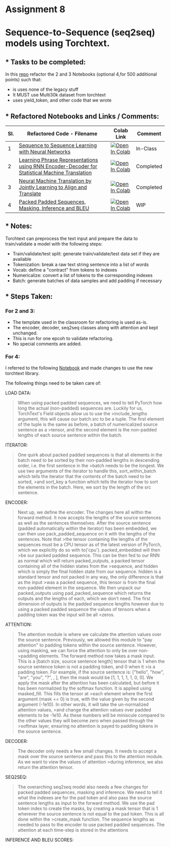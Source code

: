 # Assignment 8 
# Sequence-to-Sequence (seq2seq) models using Torchtext.

## * Tasks to be completed:

In this [repo](https://github.com/bentrevett/pytorch-seq2seq) refactor the 2 and 3 Notebooks (optional 4,for 500 additional points) such that:
  - is uses none of the legacy stuff
  - It MUST use Multi30k dataset from torchtext
  - uses yield_token, and other code that we wrote


## * Refactored Notebooks and Links / Comments:
Sl. |   Refactored Code -  Filename                                                                     |  Colab Link   | Comment
--- | ------------------------------------------------------------------------------------------------- | ------------- | -------------------
1   | [Sequence to Sequence Learning with Neural Networks](https://github.com/NaviDSX/E8/blob/main/1.ipynb) | [![Open In Colab](https://colab.research.google.com/assets/colab-badge.svg)](https://colab.research.google.com/github/NaviDSX/E8/blob/main/1.ipynb) | In-Class
2   | [Learning Phrase Representations using RNN Encoder-Decoder for Statistical Machine Translation](https://github.com/NaviDSX/E8/blob/main/2.ipynb) | [![Open In Colab](https://colab.research.google.com/assets/colab-badge.svg)](https://colab.research.google.com/github/NaviDSX/E8/blob/main/2.ipynb) | Completed
3   | [Neural Machine Translation by Jointly Learning to Align and Translate](https://github.com/NaviDSX/E8/blob/main/3.ipynb)                         | [![Open In Colab](https://colab.research.google.com/assets/colab-badge.svg)](https://colab.research.google.com/github/NaviDSX/E8/blob/main/3.ipynb) | Completed
4   | [Packed Padded Sequences, Masking, Inference and BLEU](https://github.com/NaviDSX/E8/blob/main/4.ipynb) | [![Open In Colab](https://colab.research.google.com/assets/colab-badge.svg)](https://colab.research.google.com/github/NaviDSX/E8/blob/main/4.ipynb)  | WIP 


## * Notes:
Torchtext can preprocess the text input and prepare the data to train/validate a model with the following steps:

 * Train/validate/test split: generate train/validate/test data set if they are available
 * Tokenization: break a raw text string sentence into a list of words
 * Vocab: define a "contract" from tokens to indexes
 * Numericalize: convert a list of tokens to the corresponding indexes
 * Batch: generate batches of data samples and add padding if necessary

## * Steps Taken:

### For 2 and 3:
 - The template used in the classroom for refactoring is used as-is.
 - The encoder, decoder, seq2seq classes along with attention and kept unchanged.
 - This is run for one epcoh to validate refactoring.
 - No special comments are added.

### For 4:
I referred to the following [Notebook](https://github.com/pytorch/text/blob/master/examples/legacy_tutorial/migration_tutorial.ipynb) and made changes to use the new torchtext library.

The following things need to be taken care of:

LOAD DATA:
>When using packed padded sequences, we need to tell PyTorch how long the actual (non-padded) sequences are. Luckily for us, TorchText's Field objects allow us to use the >include_lengths argument, this will cause our batch.src to be a tuple. The first element of the tuple is the same as before, a batch of numericalized source sentence as a >tensor, and the second element is the non-padded lengths of each source sentence within the batch.

ITERATOR:
>One quirk about packed padded sequences is that all elements in the batch need to be sorted by their non-padded lengths in descending order, i.e. the first sentence in the >batch needs to be the longest. We use two arguments of the iterator to handle this, sort_within_batch which tells the iterator that the contents of the batch need to be sorted, >and sort_key a function which tells the iterator how to sort the elements in the batch. Here, we sort by the length of the src sentence.

ENCODER:
>Next up, we define the encoder.
>The changes here all within the forward method. It now accepts the lengths of the source sentences as well as the sentences themselves.
>After the source sentence (padded automatically within the iterator) has been embedded, we can then use pack_padded_sequence on it with the lengths of the sentences. Note that >the tensor containing the lengths of the sequences must be a CPU tensor as of the latest version of PyTorch, which we explicitly do so with to('cpu'). packed_embedded will then >be our packed padded sequence. This can be then fed to our RNN as normal which will return packed_outputs, a packed tensor containing all of the hidden states from the >sequence, and hidden which is simply the final hidden state from our sequence. hidden is a standard tensor and not packed in any way, the only difference is that as the input >was a packed sequence, this tensor is from the final non-padded element in the sequence.
>We then unpack our packed_outputs using pad_packed_sequence which returns the outputs and the lengths of each, which we don't need.
>The first dimension of outputs is the padded sequence lengths however due to using a packed padded sequence the values of tensors when a padding token was the input will be all >zeros.

ATTENTION:
>The attention module is where we calculate the attention values over the source sentence.
>Previously, we allowed this module to "pay attention" to padding tokens within the source sentence. However, using masking, we can force the attention to only be over non->padding elements.
>The forward method now takes a mask input. This is a [batch size, source sentence length] tensor that is 1 when the source sentence token is not a padding token, and 0 when it >is a padding token. For example, if the source sentence is: ["hello", "how", "are", "you", "?", <pad>, <pad>], then the mask would be [1, 1, 1, 1, 1, 0, 0].
>We apply the mask after the attention has been calculated, but before it has been normalized by the softmax function. It is applied using masked_fill. This fills the tensor at >each element where the first argument (mask == 0) is true, with the value given by the second argument (-1e10). In other words, it will take the un-normalized attention values, >and change the attention values over padded elements to be -1e10. As these numbers will be miniscule compared to the other values they will become zero when passed through the >softmax layer, ensuring no attention is payed to padding tokens in the source sentence.
  
DECODER:
>The decoder only needs a few small changes. It needs to accept a mask over the source sentence and pass this to the attention module. As we want to view the values of attention >during inference, we also return the attention tensor.
  
SEQ2SEQ:
>The overarching seq2seq model also needs a few changes for packed padded sequences, masking and inference.
>We need to tell it what the indexes are for the pad token and also pass the source sentence lengths as input to the forward method.
>We use the pad token index to create the masks, by creating a mask tensor that is 1 wherever the source sentence is not equal to the pad token. This is all done within the >create_mask function.
>The sequence lengths as needed to pass to the encoder to use packed padded sequences.
>The attention at each time-step is stored in the attentions

INFERENCE AND BLEU SCORES:
  
>
>
>
